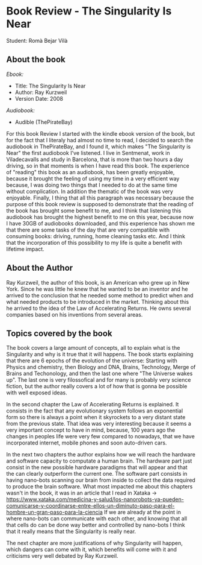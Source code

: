 # Book Review - The Singularity Is Near #

Student: Romà Bejar Vilà

## About the book ##

*Ebook:*
- Title: The Singularity Is Near
- Author: Ray Kurzweil
- Version Date: 2008

*Audiobook:*
- Audible (ThePirateBay)

For this book Review I started with the kindle ebook version of the book, but for the fact that I literaly had almost no time to read, I decided to search the audiobook in ThePirateBay, and I found it, which makes "The Singularity is Near" the first audiobook I've listened. I live in Sentmenat, work in Viladecavalls and study in Barcelona, that is more than two hours a day driving, so in that moments is when I have read this book. The experience of "reading" this book as an audiobook, has been greatly enjoyable, because it brought the feeling of using my time in a very efficient way because, I was doing two things that I needed to do at the same time without complication. In addition the thematic of the book was very enjoyable. Finally, I thing that all this paragraph was necessary because the purpose of this book review is supposed to demonstrate that the reading of the book has brought some benefit to me, and I think that listening this audiobook has brought the highest benefit to me on this year, because now I have 30GB of audiobooks downloaded, and this experience has shown me that there are some tasks of the day that are very compatible with consuming books: driving, running, home cleaning tasks etc. And I think that the incorporation of this possibility to my life is quite a benefit with lifetime impact.

## About the Author ##

Ray Kurzweil, the author of this book, is an American who grew up in New York. Since he was little he knew that he wanted to be an inventor and he arrived to the conclusion that he needed some method to predict when and what needed products to be introduced in the market. Thinking about this he arrived to the idea of the Law of Accelerating Returns. He owns several companies based on his inventions from several areas.

## Topics covered by the book ##

The book covers a large amount of concepts, all to explain what is the Singularity and why is it true that it will happens.
The book starts explaining that there are 6 epochs of the evolution of the universe: Starting with Physics and chemistry, then Biology and DNA, Brains, Technology, Merge of Brains and Techonology, and then the last one where "The Universe wakes up". The last one is very filossofical and for many is probably very science fiction, but the author really covers a lot of how that is gonna be possible with well exposed ideas.

In the second chapter the Law of Accelerating Returns is explained. It consists in the fact that any evolutionary system follows an exponential form so there is always a point when it skyrockets to a very distant state from the previous state. That idea was very interesting because it seems a very important concept to have in mind, because, 100 years ago the changes in peoples life were very few compared to nowadays, that we have incorporated internet, mobile phones and soon auto-driven cars.

In the next two chapters the author explains how we will reach the hardware and software capacity to computate a human brain. The hardware part just consist in the new possible hardware paradigms that will appear and that the can clearly outperform the current one. The software part consists in having nano-bots scanning our brain from inside to collect the data required to produce the brain software. What most impacted me about this chapters wasn't in the book, it was in an article that I read in Xataka -> https://www.xataka.com/medicina-y-salud/los-nanorobots-ya-pueden-comunicarse-y-coordinarse-entre-ellos-un-diminuto-paso-para-el-hombre-un-gran-paso-para-la-ciencia
If we are already at the point in where nano-bots can communicate with each other, and knowing that all that cells do can be done way better and controlled by nano-bots  I think that it really means that the Singularity is really near.

The next chapter are more justifications of why Singularity will happen, which dangers can come with it, which benefits will come with it and criticisms very well debated by Ray Kurzweil.
